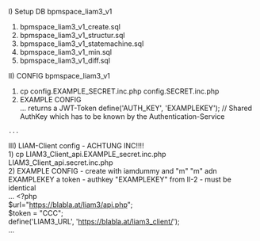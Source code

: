 I) Setup DB bpmspace_liam3_v1  
  1) bpmspace_liam3_v1_create.sql  
  2) bpmspace_liam3_v1_structur.sql  
  3) bpmspace_liam3_v1_statemachine.sql  
  4) bpmspace_liam3_v1_min.sql  
  5) bpmspace_liam3_v1_diff.sql  
  
II) CONFIG bpmspace_liam3_v1  
  1) cp config.EXAMPLE_SECRET.inc.php config.SECRET.inc.php  
  2) EXAMPLE CONFIG  
    ...
	   <?php  
     // APMS Generated Project (2019-11-12 16:11:26)  
     // Version: https://github.com/BPMspaceUG/APMS2/tree/446cc441e6c8d38ca3b4ccdd585fcc89f1cb6dfd  
     // ==================================================  
     //-- Database  
     define('DB_USER', 'bpmspace_liam3_v1');  
     define('DB_PASS', 'exampledbpasswd');  
     define('DB_HOST', 'localhost');  
     define('DB_NAME', 'bpmspace_liam3_v1');  
     //-- Authentication + API  
     define('API_URL_LIAM', 'https://blabla.at/liam3_client/LIAM3_Client_login.php'); // URL from Authentication-Service -> returns a JWT-Token  
     define('AUTH_KEY', 'EXAMPLEKEY'); // Shared AuthKey which has to be known by the Authentication-Service  
	...
III) LIAM-Client config  - ACHTUNG INC!!!!  
	1) cp LIAM3_Client_api.EXAMPLE_secret.inc.php LIAM3_Client_api.secret.inc.php  
	2) EXAMPLE CONFIG - create with iamdummy and  "m" "m" adn EXAMPLEKEY a token - authkey "EXAMPLEKEY" from II-2 - must be identical  
     ...
	 <?php  
     	$url="https://blabla.at/liam3/api.php";  
     	$token = "CCC";  
     	define('LIAM3_URL', 'https://blabla.at/liam3_client/');  
     ...
